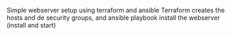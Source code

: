 Simple webserver setup using terraform and ansible
Terraform creates the hosts and de security groups, and ansible playbook install the webserver (install and start)
